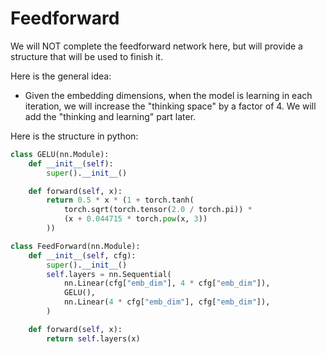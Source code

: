 # Feedforward

We will NOT complete the feedforward network here, but will provide a 
structure that will be used to finish it.

Here is the general idea:
- Given the embedding dimensions, when the model is learning in each 
  iteration, we will increase the "thinking space" by a factor of 4. We will 
  add the "thinking and learning" part later.

Here is the structure in python:
```python
class GELU(nn.Module):
    def __init__(self):
        super().__init__()

    def forward(self, x):
        return 0.5 * x * (1 + torch.tanh(
            torch.sqrt(torch.tensor(2.0 / torch.pi)) * 
            (x + 0.044715 * torch.pow(x, 3))
        ))

class FeedForward(nn.Module):
    def __init__(self, cfg):
        super().__init__()
        self.layers = nn.Sequential(
            nn.Linear(cfg["emb_dim"], 4 * cfg["emb_dim"]),
            GELU(),
            nn.Linear(4 * cfg["emb_dim"], cfg["emb_dim"]),
        )

    def forward(self, x):
        return self.layers(x)
```
